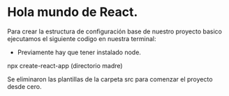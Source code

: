 # Hola mundo de React. 

Para crear la estructura de configuración base de nuestro proyecto basico ejecutamos el siguiente codigo en nuestra terminal:

- Previamente hay que tener instalado node.

npx create-react-app (directorio madre)

Se eliminaron las plantillas de la carpeta src para comenzar el proyecto desde cero. 
